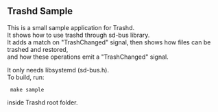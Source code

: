## Trashd Sample

This is a small sample application for Trashd.  
It shows how to use trashd through sd-bus library.  
It adds a match on "TrashChanged" signal, then shows how files can be trashed and restored,  
and how these operations emit a "TrashChanged" signal.  

It only needs libsystemd (sd-bus.h).  
To build, run:

     make sample
   
inside Trashd root folder.

